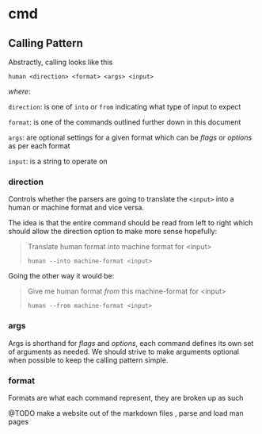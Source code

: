 # cmd

## Calling Pattern

Abstractly, calling looks like this

```shell
human <direction> <format> <args> <input>
```

_where_:

`direction`: is one of `into` or `from` indicating what type of input to expect

`format`: is one of the commands outlined further down in this document

`args`: are optional settings for a given format which can be _flags_ or _options_ as per each format

`input`: is a string to operate on

### direction

Controls whether the parsers are going to translate the `<input>` into a human
or machine format and vice versa.

The idea is that the entire command should be read from left to right which
should allow the direction option to make more sense hopefully:

> Translate human format _into_ machine format for \<input\>
>
> `human --into machine-format <input>`

Going the other way it would be:

> Give me human format _from_ this machine-format for \<input\>
>
> `human --from machine-format <input>`

### args

Args is shorthand for _flags_ and _options_, each command defines its own set
of arguments as needed. We should strive to make arguments optional when
possible to keep the calling pattern simple.

### format

Formats are what each command represent, they are broken up as such

@TODO make a website out of the markdown files , parse and load man pages
